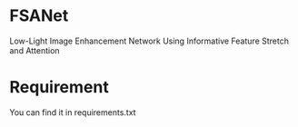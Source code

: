 # FSANet
Low-Light Image Enhancement Network Using Informative Feature Stretch and Attention
# Requirement
You can find it in requirements.txt
